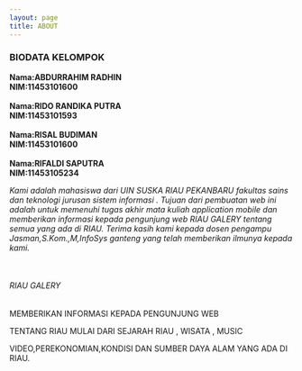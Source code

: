 ```yaml
---
layout: page
title: ABOUT
---
```



### BIODATA KELOMPOK
**Nama:ABDURRAHIM RADHIN**<br>
**NIM:11453101600**<br>
<br>
**Nama:RIDO RANDIKA PUTRA**<br>
**NIM:11453101593**<br>
<br>
**Nama:RISAL BUDIMAN**<br>
**NIM:11453101600**<br>
<br>
**Nama:RIFALDI SAPUTRA**<br>
**NIM:11453105234**<br>

_Kami adalah mahasiswa dari UIN SUSKA RIAU PEKANBARU fakultas sains dan teknologi
jurusan sistem informasi . Tujuan dari pembuatan web ini adalah untuk memenuhi 
tugas akhir mata kuliah application mobile dan memberikan informasi kepada 
pengunjung web RIAU GALERY tentang semua yang ada di RIAU. Terima kasih kami kepada
dosen pengampu Jasman,S.Kom.,M,InfoSys ganteng yang telah memberikan ilmunya kepada kami._ 





<br>

###### RIAU GALERY

MEMBERIKAN INFORMASI  KEPADA PENGUNJUNG WEB  

TENTANG RIAU MULAI DARI SEJARAH  RIAU , WISATA , MUSIC 

VIDEO,PEREKONOMIAN,KONDISI DAN SUMBER DAYA ALAM YANG ADA DI RIAU.


<br>

